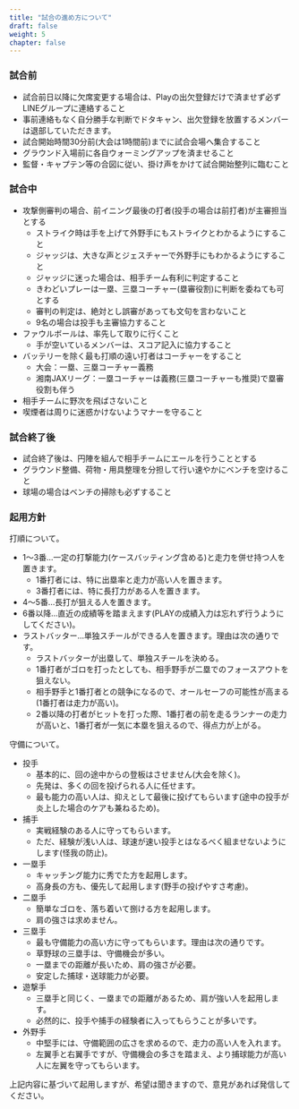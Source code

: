 ```yaml
---
title: "試合の進め方について"
draft: false
weight: 5
chapter: false
---
```


### 試合前
- 試合前日以降に欠席変更する場合は、Playの出欠登録だけで済ませず必ずLINEグループに連絡すること
- 事前連絡もなく自分勝手な判断でドタキャン、出欠登録を放置するメンバーは退部していただきます。
- 試合開始時間30分前(大会は1時間前)までに試合会場へ集合すること
- グラウンド入場前に各自ウォーミングアップを済ませること
- 監督・キャプテン等の合図に従い、掛け声をかけて試合開始整列に臨むこと

### 試合中
- 攻撃側審判の場合、前イニング最後の打者(投手の場合は前打者)が主審担当とする
  - ストライク時は手を上げて外野手にもストライクとわかるようにすること
  - ジャッジは、大きな声とジェスチャーで外野手にもわかるようにすること
  - ジャッジに迷った場合は、相手チーム有利に判定すること
  - きわどいプレーは一塁、三塁コーチャー(塁審役割)に判断を委ねても可とする
  - 審判の判定は、絶対とし誤審があっても文句を言わないこと
  - 9名の場合は投手も主審協力すること
- ファウルボールは、率先して取りに行くこと
  - 手が空いているメンバーは、スコア記入に協力すること
- バッテリーを除く最も打順の遠い打者はコーチャーをすること
  - 大会：一塁、三塁コーチャー義務
  - 湘南JAXリーグ：一塁コーチャーは義務(三塁コーチャーも推奨)で塁審役割も伴う
- 相手チームに野次を飛ばさないこと
- 喫煙者は周りに迷惑かけないようマナーを守ること

### 試合終了後
- 試合終了後は、円陣を組んで相手チームにエールを行うこととする
- グラウンド整備、荷物・用具整理を分担して行い速やかにベンチを空けること
- 球場の場合はベンチの掃除も必ずすること

### 起用方針
打順について。
- 1〜3番…一定の打撃能力(ケースバッティング含める)と走力を併せ持つ人を置きます。
  - 1番打者には、特に出塁率と走力が高い人を置きます。
  - 3番打者には、特に長打力がある人を置きます。
- 4〜5番…長打が狙える人を置きます。
- 6番以降…直近の成績等を踏まえます(PLAYの成績入力は忘れず行うようにしてください)。
- ラストバッター…単独スチールができる人を置きます。理由は次の通りです。
  - ラストバッターが出塁して、単独スチールを決める。
  - 1番打者がゴロを打ったとしても、相手野手が二塁でのフォースアウトを狙えない。
  - 相手野手と1番打者との競争になるので、オールセーフの可能性が高まる(1番打者は走力が高い)。
  - 2番以降の打者がヒットを打った際、1番打者の前を走るランナーの走力が高いと、1番打者が一気に本塁を狙えるので、得点力が上がる。

守備について。
- 投手
  - 基本的に、回の途中からの登板はさせません(大会を除く)。
  - 先発は、多くの回を投げられる人に任せます。
  - 最も能力の高い人は、抑えとして最後に投げてもらいます(途中の投手が炎上した場合のケアも兼ねるため)。
- 捕手
  - 実戦経験のある人に守ってもらいます。
  - ただ、経験が浅い人は、球速が速い投手とはなるべく組ませないようにします(怪我の防止)。
- 一塁手
  - キャッチング能力に秀でた方を起用します。
  - 高身長の方も、優先して起用します(野手の投げやすさ考慮)。
- 二塁手
  - 簡単なゴロを、落ち着いて捌ける方を起用します。
  - 肩の強さは求めません。
- 三塁手
  - 最も守備能力の高い方に守ってもらいます。理由は次の通りです。
  - 草野球の三塁手は、守備機会が多い。
  - 一塁までの距離が長いため、肩の強さが必要。
  - 安定した捕球・送球能力が必要。
- 遊撃手
  - 三塁手と同じく、一塁までの距離があるため、肩が強い人を起用します。
  - 必然的に、投手や捕手の経験者に入ってもらうことが多いです。
- 外野手
  - 中堅手には、守備範囲の広さを求めるので、走力の高い人を入れます。
  - 左翼手と右翼手ですが、守備機会の多さを踏まえ、より捕球能力が高い人に左翼を守ってもらいます。

上記内容に基づいて起用しますが、希望は聞きますので、意見があれば発信してください。
